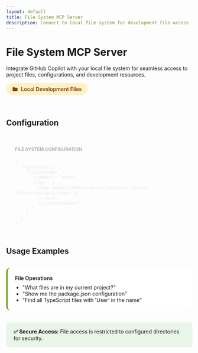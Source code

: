 ```yaml
---
layout: default
title: File System MCP Server
description: Connect to local file system for development file access
---
```


<!-- Page Header -->
<div class="page-header">
  <div class="page-header-container">
    <h1 class="page-title">File System MCP Server</h1>
    <p class="page-description">
      Integrate GitHub Copilot with your local file system for seamless access to project files, configurations, and development resources.
    </p>
  </div>
</div>

<!-- Documentation Content -->
<div class="doc-content">

  <div style="display: inline-flex; align-items: center; gap: 8px; background: #fef3c7; color: #92400e; padding: 8px 16px; border-radius: 20px; font-size: 14px; font-weight: 600; margin-bottom: 32px;">
    <svg width="16" height="16" viewBox="0 0 24 24" fill="currentColor">
      <path d="M10,4H4C2.89,4 2,4.89 2,6V18A2,2 0 0,0 4,20H20A2,2 0 0,0 22,18V8C22,6.89 21.1,6 20,6H12L10,4Z"/>
    </svg>
    Local Development Files
  </div>

  ## Configuration

  <div style="background: var(--bg-dark); color: #e5e7eb; border-radius: 12px; padding: 24px; margin: 24px 0;">
    <div style="display: flex; justify-content: space-between; align-items: center; margin-bottom: 16px;">
      <span style="font-size: 12px; font-weight: 600; text-transform: uppercase; color: #9ca3af;">File System Configuration</span>
      <button onclick="copyToClipboard('{\n  \"mcpServers\": {\n    \"filesystem\": {\n      \"command\": \"node\",\n      \"args\": [\n        \"node_modules/@modelcontextprotocol/server-filesystem/dist/index.js\",\n        \"--root\",\n        \"C:\\\\Development\"\n      ]\n    }\n  }\n}')" style="background: var(--primary-color); color: white; border: none; padding: 4px 12px; border-radius: 4px; font-size: 12px; cursor: pointer;">Copy</button>
    </div>
    <pre style="margin: 0; background: none; border: none; padding: 0;"><code>{
  "mcpServers": {
    "filesystem": {
      "command": "node",
      "args": [
        "node_modules/@modelcontextprotocol/server-filesystem/dist/index.js",
        "--root",
        "C:\\Development"
      ]
    }
  }
}</code></pre>
  </div>

  ## Usage Examples

  <div style="display: grid; gap: 16px; margin: 32px 0;">
    <div style="padding: 20px; background: white; border-left: 4px solid #65a30d; border-radius: 12px;">
      <h4 style="margin: 0 0 8px 0; color: var(--text-primary); font-weight: 600;">File Operations</h4>
      <ul style="margin: 0; padding-left: 20px; color: var(--text-secondary);">
        <li>"What files are in my current project?"</li>
        <li>"Show me the package.json configuration"</li>
        <li>"Find all TypeScript files with 'User' in the name"</li>
      </ul>
    </div>
  </div>

  <div style="background: #e8f5e8; border-left: 4px solid var(--accent-color); padding: 16px 20px; border-radius: 8px; margin: 24px 0;">
    <strong>✅ Secure Access:</strong> File access is restricted to configured directories for security.
  </div>

</div>

<script>
function copyToClipboard(text) {
  navigator.clipboard.writeText(text).then(function() {
    console.log('Copied to clipboard:', text);
  }, function(err) {
    console.error('Could not copy text: ', err);
  });
}
</script>